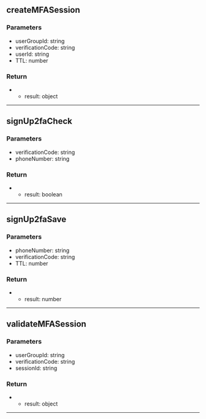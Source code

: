 ## createMFASession
### Parameters
- userGroupId: string
- verificationCode: string
- userId: string
- TTL: number

### Return
- - result: object

--------------------------------------------
## signUp2faCheck
### Parameters
- verificationCode: string
- phoneNumber: string

### Return
- - result: boolean

--------------------------------------------
## signUp2faSave
### Parameters
- phoneNumber: string
- verificationCode: string
- TTL: number

### Return
- - result: number

--------------------------------------------
## validateMFASession
### Parameters
- userGroupId: string
- verificationCode: string
- sessionId: string

### Return
- - result: object

--------------------------------------------
